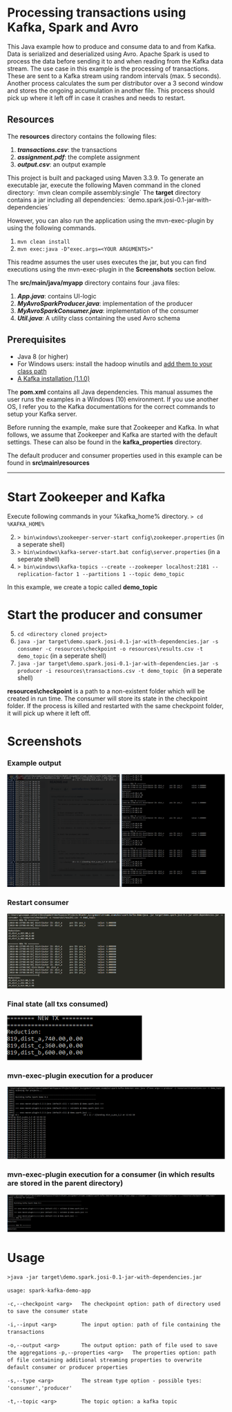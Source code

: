 # Processing transactions using Kafka, Spark and Avro

This Java example how to produce and consume data to and from Kafka. Data is serialized and deserialized using Avro. Apache Spark is used to process the data before sending it to and when reading from the Kafka data stream.
The use case in this example is the processing of transactions. These are sent to a Kafka stream using random intervals (max. 5 seconds). Another process calculates the sum per distributor over a 3 second window and stores the ongoing accumulation in another file.
This process should pick up where it left off in case it crashes and needs to restart.

## Resources

The **resources** directory contains the following files:

1. ***transactions.csv***: the transactions
2. ***assignment.pdf***: the complete assignment
3. ***output.csv***: an output example

This project is built and packaged using Maven 3.3.9.
To generate an executable jar, execute the following Maven command in the cloned directory: 
´mvn clean compile assembly:single´
The **target** directory contains a jar including all dependencies: ´demo.spark.josi-0.1-jar-with-dependencies´

However, you can also run the application using the mvn-exec-plugin by using the following commands.

1.  `mvn clean install`
2.  `mvn exec:java -D"exec.args=<YOUR ARGUMENTS>"`

This readme assumes the user uses executes the jar, but you can find executions using the mvn-exec-plugin in the **Screenshots** section below.

The **src/main/java/myapp** directory contains four .java files:

1. ***App.java***: contains UI-logic
2. ***MyAvroSparkProducer.java***: implementation of the producer
3. ***MyAvroSparkConsumer.java***: implementation of the consumer
4. ***Util.java***: A utility class containing the used Avro schema

## Prerequisites
- Java 8 (or higher)
- For Windows users: install the hadoop winutils and [add them to your class path](https://stackoverflow.com/questions/18630019/running-apache-hadoop-2-1-0-on-windows)
- [A Kafka installation (1.1.0) ](https://kafka.apache.org/quickstart)

The **pom.xml** contains all Java dependencies. This manual assumes the user runs the examples in a Windows (10) environment. If you use another OS, I refer you to the Kafka documentations for the correct commands to setup your Kafka server.

Before running the example, make sure that Zookeeper and Kafka. In what follows, we assume that Zookeeper and Kafka are started with the default settings. 
These can also be found in the **kafka_properties** directory.

The default producer and consumer properties used in this example can be found in **src\main\resources** 

---

# Start Zookeeper and Kafka
Execute following commands in your %kafka_home% directory. `> cd %KAFKA_HOME% `

2. `> bin\windows\zookeeper-server-start config\zookeeper.properties` (in a seperate shell)
3. `> bin\windows\kafka-server-start.bat config\server.properties` (in a seperate shell)
4. `> bin\windows\kafka-topics --create --zookeeper localhost:2181 --replication-factor 1 --partitions 1 --topic demo_topic`

In this example, we create a topic called **demo_topic**


# Start the producer and consumer

5.  `cd <directory cloned project>`
6. `java -jar target\demo.spark.josi-0.1-jar-with-dependencies.jar -s consumer -c resources\checkpoint -o resources\results.csv -t demo_topic` (in a seperate shell)
7. `java -jar target\demo.spark.josi-0.1-jar-with-dependencies.jar -s producer -i resources\transactions.csv -t demo_topic ` (in a seperate shell)

**resources\checkpoint** is a path to a non-existent folder which will be created in run time. The consumer will store its state in the checkpoint folder. If the process is killed and restarted with the same checkpoint folder,
it will pick up where it left off.


# Screenshots
 
 
### Example output
 
![picture](screenshots/example_output.png)
 
### Restart consumer
 
![picture](screenshots/consumer_continues_where_it_left_off.png)
 
 
### Final state (all txs consumed)
 
![picture](screenshots/final_state.png)

### mvn-exec-plugin execution for a producer
 
![picture](screenshots/mvn_producer.png)

### mvn-exec-plugin execution for a consumer (in which results are stored in the parent directory)
 
![picture](screenshots/mvn_consumer.png)


# Usage
`>java -jar target\demo.spark.josi-0.1-jar-with-dependencies.jar`

`usage: spark-kafka-demo-app`

 `-c,--checkpoint <arg>   The checkpoint option: path of directory used to
                         save the consumer state`
                         
 `-i,--input <arg>        The input option: path of file containing the
                         transactions`
                         
 `-o,--output <arg>       The output option: path of file used to save the
                         aggregations`
 `-p,--properties <arg>   The properties option: path of file containing
                         additional streaming properties to overwrite
                         default consumer or producer properties`
                         
 `-s,--type <arg>         The stream type option - possible tyes:
                         'consumer','producer'`
                         
 `-t,--topic <arg>        The topic option: a kafka topic`
 
 

